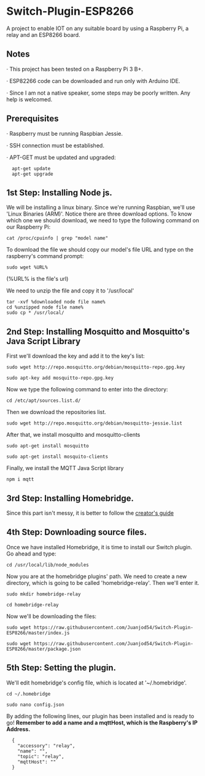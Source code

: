 # Switch-Plugin-ESP8266

A project to enable IOT on any suitable board by using a Raspberry Pi, a relay and an ESP8266 board.

## Notes
  
  · This project has been tested on a Raspberry Pi 3 B+.
  
  · ESP82266 code can be downloaded and run only with Arduino IDE.
  
  · Since I am not a native speaker, some steps may be poorly written. Any help is welcomed.

## Prerequisites

  · Raspberry must be running Raspbian Jessie.
  
  · SSH connection must be established.
  
  · APT-GET must be updated and upgraded:

  ``` 
    apt-get update  
    apt-get upgrade  
  ```

## 1st Step: Installing Node js.
  
  We will be installing a linux binary. Since we're running Raspbian, we'll use 'Linux Binaries (ARM)'.
  Notice there are three download options. To know which one we should download, we need to type the following command on our     Raspberry Pi:
  ```
  cat /proc/cpuinfo | grep "model name"
  ```
  To download the file we should copy our model's file URL and type on the raspberry's command prompt:
  
  ```
  sudo wget %URL%
  ```
  (%URL% is the file's url)

  We need to unzip the file and copy it to '/usr/local'
  
  ```
  tar -xvf %downloaded node file name%
  cd %unzipped node file name%
  sudo cp * /usr/local/
  ```

## 2nd Step: Installing Mosquitto and Mosquitto's Java Script Library

  First we'll download the key and add it to the key's list:
  
  ```
  sudo wget http://repo.mosquitto.org/debian/mosquitto-repo.gpg.key
  
  sudo apt-key add mosquitto-repo.gpg.key
  ```
  Now we type the following command to enter into the directory:
  
  ```
  cd /etc/apt/sources.list.d/
  ```
  
  Then we download the repositories list.
  
  ```
  sudo wget http://repo.mosquitto.org/debian/mosquitto-jessie.list
  ```

  After that, we install mosquitto and mosquitto-clients
  
  ```
  sudo apt-get install mosquitto
  
  sudo apt-get install mosquito-clients
  ```
  
  Finally, we install the MQTT Java Script library
  
  ```
  npm i mqtt
  ```
  
## 3rd Step: Installing Homebridge.

  Since this part isn't messy, it is better to follow the [creator's guide](https://github.com/nfarina/homebridge)
   
## 4th Step: Downloading source files.
  
  Once we have installed Homebridge, it is time to install our Switch plugin.
  Go ahead and type: 
  ```
  cd /usr/local/lib/node_modules
  ```
  Now you are at the homebridge plugins' path. We need to create a new directory, which is going to be called 'homebridge-relay'. Then we'll enter it.

  ```
  sudo mkdir homebridge-relay
  
  cd homebridge-relay
  ```
  
  Now we'll be downloading the files:
  
  ```
  sudo wget https://raw.githubusercontent.com/Juanjod54/Switch-Plugin-ESP8266/master/index.js
  
  sudo wget https://raw.githubusercontent.com/Juanjod54/Switch-Plugin-ESP8266/master/package.json 
  ```
  
##  5th Step: Setting the plugin.

  We'll edit homebridge's config file, which is located at '~/.homebridge'.
  
  ```
  cd ~/.homebridge
  
  sudo nano config.json
  ```
  
  By adding the following lines, our plugin has been installed and is ready to go!
  **Remember to add a name and a mqttHost, which is the Raspberry's IP Address.**
  
  ```
    {
      "accessory": "relay",
      "name": "",
      "topic": "relay",
      "mqttHost": ""
    }
  ```
  
